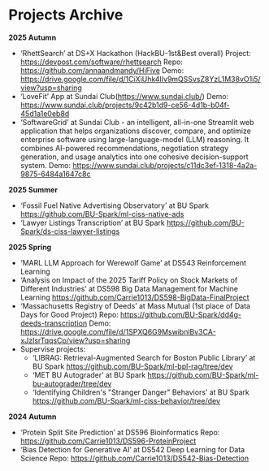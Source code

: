 # Projects Archive
**2025 Autumn**

- ‘RhettSearch’ at DS+X Hackathon (HackBU-1st&Best overall)
Project: https://devpost.com/software/rhettsearch
Repo: https://github.com/annaandmandy/HiFive
Demo: https://drive.google.com/file/d/1CiXiUhk4Ilv9mQSSvsZ8YzL1M38vO1i5/view?usp=sharing
- ‘LoveFit’ App at Sundai Club(https://www.sundai.club/)
Demo: https://www.sundai.club/projects/9c42b1d9-ce56-4d1b-b04f-45d1a1e0eb8d
- ‘SoftwareGrid’ at Sundai Club - an intelligent, all-in-one Streamlit web application that helps organizations discover, compare, and optimize enterprise software using large-language-model (LLM) reasoning. It combines AI-powered recommendations, negotiation strategy generation, and usage analytics into one cohesive decision-support system.
Demo: https://www.sundai.club/projects/c11dc3ef-1318-4a2a-9875-6484a1647c8c

**2025 Summer**

- ‘Fossil Fuel Native Advertising Observatory’ at BU Spark
https://github.com/BU-Spark/ml-ciss-native-ads
- ‘Lawyer Listings Transcription’ at BU Spark
https://github.com/BU-Spark/ds-ciss-lawyer-listings

**2025 Spring**

- ‘MARL LLM Approach for Werewolf Game’ at DS543 Reinforcement Learning
- ‘Analysis on Impact of the 2025 Tariff Policy on Stock Markets of Different Industries’ at DS598 Big Data Management for Machine Learning
https://github.com/Carrie1013/DS598-BigData-FinalProject
- ‘Massachusetts Registry of Deeds’ at Mass Mutual (1st place of Data Days for Good Project)
Repo: https://github.com/BU-Spark/dd4g-deeds-transcription
Demo: https://drive.google.com/file/d/1SPXQ6G9MswibnlBv3CA-xJzIsrTqqsCp/view?usp=sharing
- Supervise projects:
    - ‘LIBRAG: Retrieval-Augmented Search for Boston Public Library’ at BU Spark
    https://github.com/BU-Spark/ml-bpl-rag/tree/dev
    - ‘MET BU Autograder’ at BU Spark
    https://github.com/BU-Spark/ml-bu-autograder/tree/dev
    - ‘Identifying Children's "Stranger Danger" Behaviors’ at BU Spark
    https://github.com/BU-Spark/ml-ciss-behavior/tree/dev

**2024 Autumn**

- ‘Protein Split Site Prediction’ at DS596 Bioinformatics
Repo: https://github.com/Carrie1013/DS596-ProteinProject
- ‘Bias Detection for Generative AI’ at DS542 Deep Learning for Data Science
Repo: https://github.com/Carrie1013/DS542-Bias-Detection
